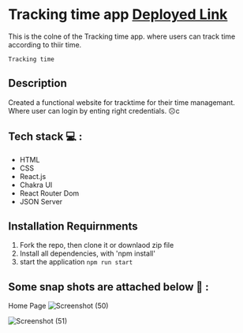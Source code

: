 # Tracking time app **[Deployed Link](https://warm-lily-7a5c45.netlify.app/)**

This is the colne of the Tracking time app. where users can track time according to thiir time.

```Tracking time```

##  Description
Created a functional website for tracktime for their time managemant. Where user can login by enting right credentials. ☹️c


## Tech stack  💻 :
<ul>
<li>HTML</li>
<li>CSS</li>
<li>React.js</li>
<li>Chakra UI</li>
<li>React Router Dom</li>
<li>JSON Server</li>

</ul>


## Installation Requirnments 

1. Fork the repo, then clone it or downlaod zip file
2. Install all dependencies, with 'npm install'
3. start the application `npm run start`

## Some snap shots are attached below 📸 :

Home Page
![Screenshot (50)](https://user-images.githubusercontent.com/97351159/205666948-03b2bb89-0f20-4b42-9d4c-d3067b47c285.png)

![Screenshot (51)](https://user-images.githubusercontent.com/97351159/205667607-c29773c6-bfc3-4400-af56-1f5d46a052b5.png)


